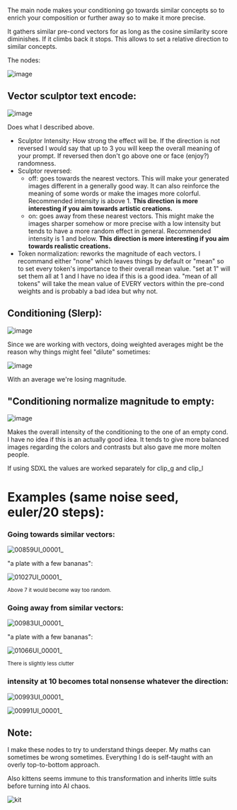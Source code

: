 The main node makes your conditioning go towards similar concepts so to enrich your composition or further away so to make it more precise.

It gathers similar pre-cond vectors for as long as the cosine similarity score diminishes. If it climbs back it stops. This allows to set a relative direction to similar concepts.

The nodes:

![image](https://github.com/Extraltodeus/Vector_Sculptor_ComfyUI/assets/15731540/8939ce9e-a131-4e17-9e51-12c101b214af)

## Vector sculptor text encode:

![image](https://github.com/Extraltodeus/Vector_Sculptor_ComfyUI/assets/15731540/06c556f0-537b-4acb-84bf-e0d702c085d0)

Does what I described above.

- Sculptor Intensity: How strong the effect will be. If the direction is not reversed I would say that up to 3 you will keep the overall meaning of your prompt. If reversed then don't go above one or face (enjoy?) randomness.
- Sculptor reversed:
  - off: goes towards the nearest vectors. This will make your generated images different in a generally good way. It can also reinforce the meaning of some words or make the images more colorful. Recommended intensity is above 1. **This direction is more interesting if you aim towards artistic creations.**
  - on: goes away from these nearest vectors. This might make the images sharper somehow or more precise with a low intensity but tends to have a more random effect in general. Recommended intensity is 1 and below. **This direction is more interesting if you aim towards realistic creations.**
- Token normalization: reworks the magnitude of each vectors. I recommand either "none" which leaves things by default or "mean" so to set every token's importance to their overall mean value. "set at 1" will set them all at 1 and I have no idea if this is a good idea. "mean of all tokens" will take the mean value of EVERY vectors within the pre-cond weights and is probably a bad idea but why not.

## Conditioning (Slerp):

![image](https://github.com/Extraltodeus/Vector_Sculptor_ComfyUI/assets/15731540/36830dc8-47bc-4cd5-abd9-dc9b799fa70f)

Since we are working with vectors, doing weighted averages might be the reason why things might feel "dilute" sometimes:

![image](https://github.com/Extraltodeus/Vector_Sculptor_ComfyUI/assets/15731540/89a6d968-717c-492e-a9b1-b360e54d1504)

With an average we're losing magnitude.

## "Conditioning normalize magnitude to empty:

![image](https://github.com/Extraltodeus/Vector_Sculptor_ComfyUI/assets/15731540/57b9bbc4-7581-4fd8-bce3-b1c0d342a42b)

Makes the overall intensity of the conditioning to the one of an empty cond. I have no idea if this is an actually good idea. It tends to give more balanced images regarding the colors and contrasts but also gave me more molten people.

If using SDXL the values are worked separately for clip_g and clip_l


# Examples (same noise seed, euler/20 steps):

### Going towards similar vectors:

![00859UI_00001_](https://github.com/Extraltodeus/Vector_Sculptor_ComfyUI/assets/15731540/c2fb0adf-0fcb-4cab-9162-fb8a5859173b)

"a plate with a few bananas":

![01027UI_00001_](https://github.com/Extraltodeus/Vector_Sculptor_ComfyUI/assets/15731540/13c845e3-cf48-48b7-81b8-f478a8099407)

<sub>Above 7 it would become way too random.</sub>

### Going away from similar vectors:


![00983UI_00001_](https://github.com/Extraltodeus/Vector_Sculptor_ComfyUI/assets/15731540/31bdd670-705d-4c82-a65e-0ca0619e8438)

"a plate with a few bananas":

![01066UI_00001_](https://github.com/Extraltodeus/Vector_Sculptor_ComfyUI/assets/15731540/cd731651-c802-46c4-b5a6-eae9c9a2879b)

<sub>There is slightly less clutter</sub>


### intensity at 10 becomes total nonsense whatever the direction:

![00993UI_00001_](https://github.com/Extraltodeus/Vector_Sculptor_ComfyUI/assets/15731540/f54315f8-08d9-49a2-bfa7-9fc967697434)

![00991UI_00001_](https://github.com/Extraltodeus/Vector_Sculptor_ComfyUI/assets/15731540/514d9fa4-032b-4f5a-b5b8-8d0f812d9391)

## Note:

I make these nodes to try to understand things deeper. My maths can sometimes be wrong sometimes. Everything I do is self-taught with an overly top-to-bottom approach.

Also kittens seems immune to this transformation and inherits little suits before turning into AI chaos.

![kit](https://github.com/Extraltodeus/Vector_Sculptor_ComfyUI/assets/15731540/34b4f33d-1272-471c-9fc0-4dd8c0358526)

